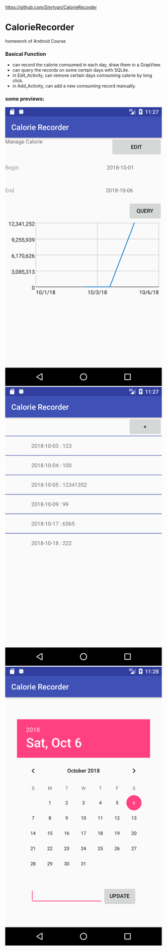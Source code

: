 https://github.com/Smrtyan/CalorieRecorder

# CalorieRecorder
 homework of Android Course
### Basical Function
- can record the calorie comsumed in each day, draw them in a GrapView.
- can query the records on some certain days with SQLite.
- in Edit_Activity, can remove certain days comsuming calorie by long click.
- in Add_Activity, can add a new comsuming record manually.
### some previews:
![preview 1](https://github.com/Smrtyan/CalorieRecorder/blob/master/Screenshot_1538839670.png)
![preview 2](https://github.com/Smrtyan/CalorieRecorder/blob/master/Screenshot_1538839675.png)
![preview 3](https://github.com/Smrtyan/CalorieRecorder/blob/master/Screenshot_1538839683.png)
